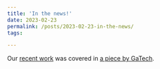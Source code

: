 ```yaml
---
title: 'In the news!'
date: 2023-02-23
permalink: /posts/2023-02-23-in-the-news/
tags:

---
```


Our [recent work](https://www.nature.com/articles/s41586-022-05262-3) was covered in [a piece by GaTech](https://news.gatech.edu/news/2023/02/23/new-quantum-state-discovered-trimer-honeycomb-material).
